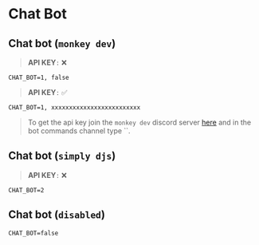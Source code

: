 # Chat Bot

## Chat bot **(`monkey dev`)** 
> **API KEY**`:` :x:
```
CHAT_BOT=1, false
```
> **API KEY**`:` ✅
```
CHAT_BOT=1, xxxxxxxxxxxxxxxxxxxxxxxxx
```
> To get the api key join the `monkey dev` discord server [here]() and in the bot commands channel type ``.

## Chat bot **(`simply djs`)**
> **API KEY**`:` :x:
```
CHAT_BOT=2
```

## Chat bot **(`disabled`)**
```
CHAT_BOT=false
```